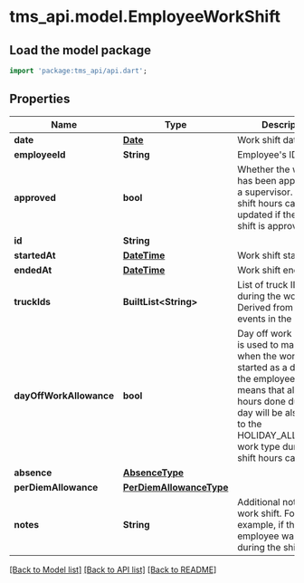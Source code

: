 # tms_api.model.EmployeeWorkShift

## Load the model package
```dart
import 'package:tms_api/api.dart';
```

## Properties
Name | Type | Description | Notes
------------ | ------------- | ------------- | -------------
**date** | [**Date**](Date.md) | Work shift date. | 
**employeeId** | **String** | Employee's ID | 
**approved** | **bool** | Whether the work shift has been approved by a supervisor. Work shift hours cannot be updated if the work shift is approved.  | 
**id** | **String** |  | [optional] 
**startedAt** | [**DateTime**](DateTime.md) | Work shift start time | [optional] 
**endedAt** | [**DateTime**](DateTime.md) | Work shift end time | [optional] 
**truckIds** | **BuiltList&lt;String&gt;** | List of truck IDs used during the work shift. Derived from work events in the shift. | [optional] 
**dayOffWorkAllowance** | **bool** | Day off work allowance is used to mark the day when the work shift started as a day off for the employee. This means that all the work hours done during that day will be also added to the HOLIDAY_ALLOWANCE work type during work shift hours calculation.  | [optional] 
**absence** | [**AbsenceType**](AbsenceType.md) |  | [optional] 
**perDiemAllowance** | [**PerDiemAllowanceType**](PerDiemAllowanceType.md) |  | [optional] 
**notes** | **String** | Additional notes for the work shift. For example, if the employee was sick during the shift. | [optional] 

[[Back to Model list]](../README.md#documentation-for-models) [[Back to API list]](../README.md#documentation-for-api-endpoints) [[Back to README]](../README.md)


